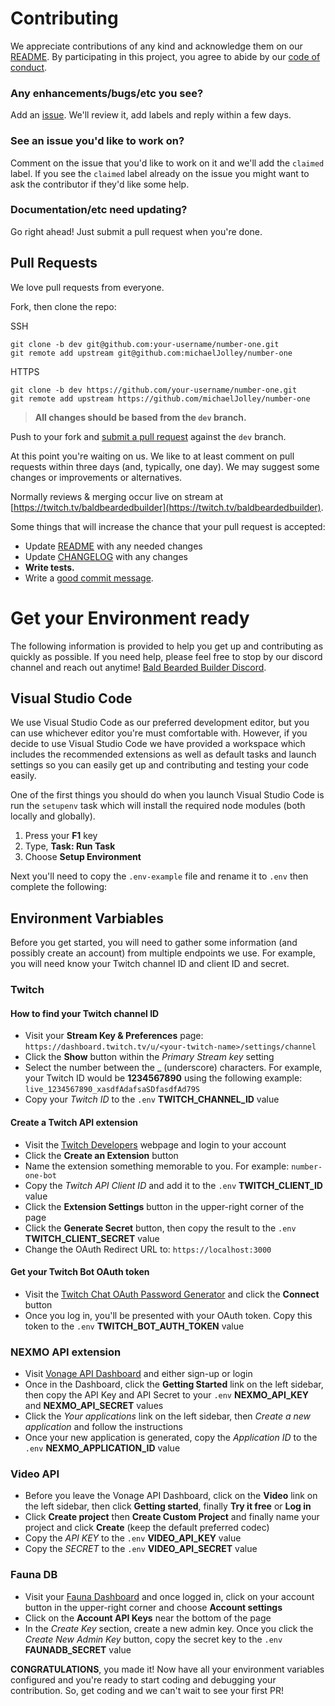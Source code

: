 # Contributing

We appreciate contributions of any kind and acknowledge them on our [README][readme]. By participating
in this project, you agree to abide by our [code of conduct](CODE_OF_CONDUCT.md).

### Any enhancements/bugs/etc you see?

Add an [issue](https://github.com/MichaelJolley/number-one/issues/new/choose). We'll review it, add labels and reply within a few days.

### See an issue you'd like to work on?

Comment on the issue that you'd like to work on it
and we'll add the `claimed` label. If you see the `claimed` label already on the issue you
might want to ask the contributor if they'd like some help.

### Documentation/etc need updating?

Go right ahead! Just submit a pull request when you're done.

## Pull Requests

We love pull requests from everyone.

Fork, then clone the repo:

SSH

    git clone -b dev git@github.com:your-username/number-one.git
    git remote add upstream git@github.com:michaelJolley/number-one

HTTPS

    git clone -b dev https://github.com/your-username/number-one.git
    git remote add upstream https://github.com/michaelJolley/number-one

> **All changes should be based from the `dev` branch.**

Push to your fork and [submit a pull request](https://github.com/michaeljolley/number-one/compare/) against the `dev` branch.

At this point you're waiting on us. We like to at least comment on pull requests
within three days (and, typically, one day). We may suggest
some changes or improvements or alternatives.

Normally reviews & merging occur live on stream at [https://twitch.tv/baldbeardedbuilder](https://twitch.tv/baldbeardedbuilder).

Some things that will increase the chance that your pull request is accepted:

- Update [README][readme] with any needed changes
- Update [CHANGELOG](CHANGELOG.md) with any changes
- **Write tests.**
- Write a [good commit message](http://tbaggery.com/2008/04/19/a-note-about-git-commit-messages.html).


# Get your Environment ready

The following information is provided to help you get up and contributing as quickly as possible. If you need help, please feel free to stop by our discord channel and reach out anytime! [Bald Bearded Builder Discord][DISCORD].

## Visual Studio Code

We use Visual Studio Code as our preferred development editor, but you can use whichever editor you're must comfortable with. However, if you decide to use Visual Studio Code we have provided a workspace which includes the recommended extensions as well as default tasks and launch settings so you can easily get up and contributing and testing your code easily.

One of the first things you should do when you launch Visual Studio Code is run the `setupenv` task which will install the required node modules (both locally and globally).

1. Press your **F1** key
1. Type, **Task: Run Task**
1. Choose **Setup Environment**

Next you'll need to copy the `.env-example` file and rename it to `.env` then complete the following:

## Environment Varbiables

Before you get started, you will need to gather some information (and possibly create an account) from multiple endpoints we use. For example, you will need know your Twitch channel ID and client ID and secret.

### Twitch

#### How to find your Twitch channel ID

- Visit your **Stream Key & Preferences** page: `https://dashboard.twitch.tv/u/<your-twitch-name>/settings/channel` 
- Click the **Show** button within the *Primary Stream key* setting
- Select the number between the _ (underscore) characters. For example, your Twitch ID would be **1234567890** using the following example: `live_1234567890_xasdfAdafsaSDfasdfAd79S`
- Copy your *Twitch ID* to the `.env` **TWITCH_CHANNEL_ID** value

#### Create a Twitch API extension

- Visit the [Twitch Developers](https://dev.twitch.tv) webpage and login to your account
- Click the **Create an Extension** button
- Name the extension something memorable to you. For example: `number-one-bot`
- Copy the *Twitch API Client ID* and add it to the `.env` **TWITCH_CLIENT_ID** value
- Click the **Extension Settings** button in the upper-right corner of the page
- Click the **Generate Secret** button, then copy the result to the `.env` **TWITCH_CLIENT_SECRET** value
- Change the OAuth Redirect URL to: `https://localhost:3000`

#### Get your Twitch Bot OAuth token

- Visit the [Twitch Chat OAuth Password Generator]() and click the **Connect** button
- Once you log in, you'll be presented with your OAuth token. Copy this token to the `.env` **TWITCH_BOT_AUTH_TOKEN** value

### NEXMO API extension

- Visit [Vonage API Dashboard](https://dashboard.nexmo.com/sign-up) and either sign-up or login
- Once in the Dashboard, click the **Getting Started** link on the left sidebar, then copy the API Key and API Secret to your `.env` **NEXMO_API_KEY** and **NEXMO_API_SECRET** values
- Click the *Your applications* link on the left sidebar, then *Create a new application* and follow the instructions
- Once your new application is generated, copy the *Application ID* to the `.env` **NEXMO_APPLICATION_ID** value

### Video API

- Before you leave the Vonage API Dashboard, click on the **Video** link on the left sidebar, then click **Getting started**, finally **Try it free** or **Log in**
- Click **Create project** then **Create Custom Project** and finally name your project and click **Create** (keep the default preferred codec)
- Copy the *API KEY* to the `.env` **VIDEO_API_KEY** value
- Copy the *SECRET* to the `.env` **VIDEO_API_SECRET** value

### Fauna DB

- Visit your [Fauna Dashboard](https://dashboard.fauna.com/) and once logged in, click on your account button in the upper-right corner and choose **Account settings**
- Click on the **Account API Keys** near the bottom of the page
- In the *Create Key* section, create a new admin key. Once you click the *Create New Admin Key* button, copy the secret key to the `.env` **FAUNADB_SECRET** value


**CONGRATULATIONS**, you made it! Now have all your environment variables configured and you're ready to start coding and debugging your contribution. So, get coding and we can't wait to see your first PR!

[readme]: README.md
[DISCORD]: https://discord.gg/rY5edQ


[readme]: README.md